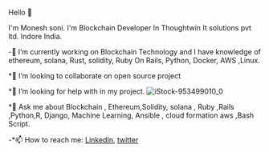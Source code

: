  Hello 👋

I'm Monesh soni. I'm  Blockchain Developer In Thoughtwin It solutions pvt ltd. Indore India.

-🔭 I’m currently working on Blockchain Technology and I have knowledge of  ethereum, solana,  Rust, solidity, Ruby On Rails, Python, Docker, AWS ,Linux. 

*👯 I’m looking to collaborate on open source project

*🤔 I’m looking for help with in my project.
![iStock-953499010_0](https://user-images.githubusercontent.com/37656255/203471184-bc91d918-d511-4c9f-ba69-7816dc871ef1.jpeg)

*💬 Ask me about Blockchain , Ethereum,Solidity, solana , Ruby ,Rails ,Python,R, Django, Machine Learning, Ansible , cloud formation aws ,Bash Script.

-*📫 How to reach me: [LinkedIn](https://www.linkedin.com/in/monesh-soni/), [twitter](https://twitter.com/monesh_soni)

